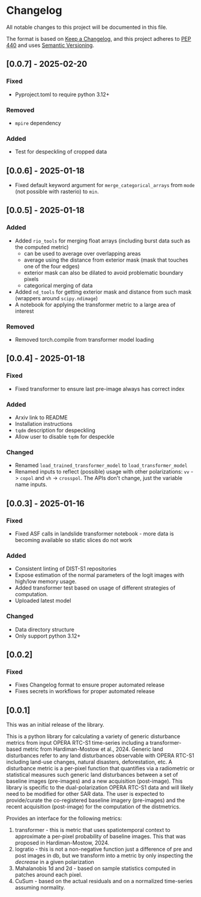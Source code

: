 # Changelog

All notable changes to this project will be documented in this file.

The format is based on [Keep a Changelog](https://keepachangelog.com/en/1.0.0/),
and this project adheres to [PEP 440](https://www.python.org/dev/peps/pep-0440/)
and uses [Semantic Versioning](https://semver.org/spec/v2.0.0.html).

## [0.0.7] - 2025-02-20

### Fixed
* Pyproject.toml to require python 3.12+

### Removed 
* `mpire` dependency

### Added
* Test for despeckling of cropped data


## [0.0.6] - 2025-01-18

* Fixed default keyword argument for `merge_categorical_arrays` from `mode` (not possible with rasterio) to `min`.


## [0.0.5] - 2025-01-18

### Added
* Added `rio_tools` for merging float arrays (including burst data such as the computed metric)
    * can be used to average over overlapping areas
    * average using the distance from exterior mask (mask that touches one of the four edges)
    * exterior mask can also be dilated to avoid problematic boundary pixels
    * categorical merging of data
* Added `nd_tools` for getting exterior mask and distance from such mask (wrappers around `scipy.ndimage`)
* A notebook for applying the transformer metric to a large area of interest

### Removed
* Removed torch.compile from transformer model loading

## [0.0.4] - 2025-01-18

### Fixed
* Fixed transformer to ensure last pre-image always has correct index

### Added
* Arxiv link to README
* Installation instructions
* `tqdm` description for despeckling
* Allow user to disable `tqdm` for despeckle

### Changed
* Renamed `load_trained_transformer_model` to `load_transformer_model`
* Renamed inputs to reflect (possible) usage with other polarizations: `vv` -> `copol` and `vh` -> `crosspol`. The APIs don't change, just the variable name inputs.


## [0.0.3] - 2025-01-16

### Fixed
* Fixed ASF calls in landslide transformer notebook - more data is becoming available so static slices do not work

### Added

* Consistent linting of DIST-S1 repositories
* Expose estimation of the normal parameters of the logit images with high/low memory usage.
* Added transformer test based on usage of different strategies of computation.
* Uploaded latest model

### Changed
* Data directory structure
* Only support python 3.12+


## [0.0.2]

### Fixed

* Fixes Changelog format to ensure proper automated release
* Fixes secrets in workflows for proper automated release


## [0.0.1]

This was an initial release of the library.

This is a python library for calculating a variety of generic disturbance metrics from input OPERA RTC-S1 time-series including a transformer-based metric from Hardiman-Mostow et al., 2024.
Generic land disturbances refer to any land disturbances observable with OPERA RTC-S1 including land-use changes, natural disasters, deforestation, etc.
A disturbance metric is a per-pixel function that quantifies via a radiometric or statistical measures such generic land disturbances between a set of baseline images (pre-images) and a new acquisition (post-image).
This library is specific to the dual-polarization OPERA RTC-S1 data and will likely need to be modified for other SAR data.
The user is expected to provide/curate the co-registered baseline imagery (pre-images) and the recent acquisition (post-image) for the computation of the distmetrics.

Provides an interface for the following metrics:

1. transformer - this is metric that uses spatiotemporal context to approximate a per-pixel probability of baseline images. This that was proposed in Hardiman-Mostow, 2024.
2. logratio - this is not a non-negative function just a difference of pre and post images in db, but we transform into a metric by only inspecting the *decrease* in a given polarization
3. Mahalanobis 1d and 2d - based on sample statistics computed in patches around each pixel.
4. CuSum - based on the actual residuals and on a normalized time-series assuming normality.